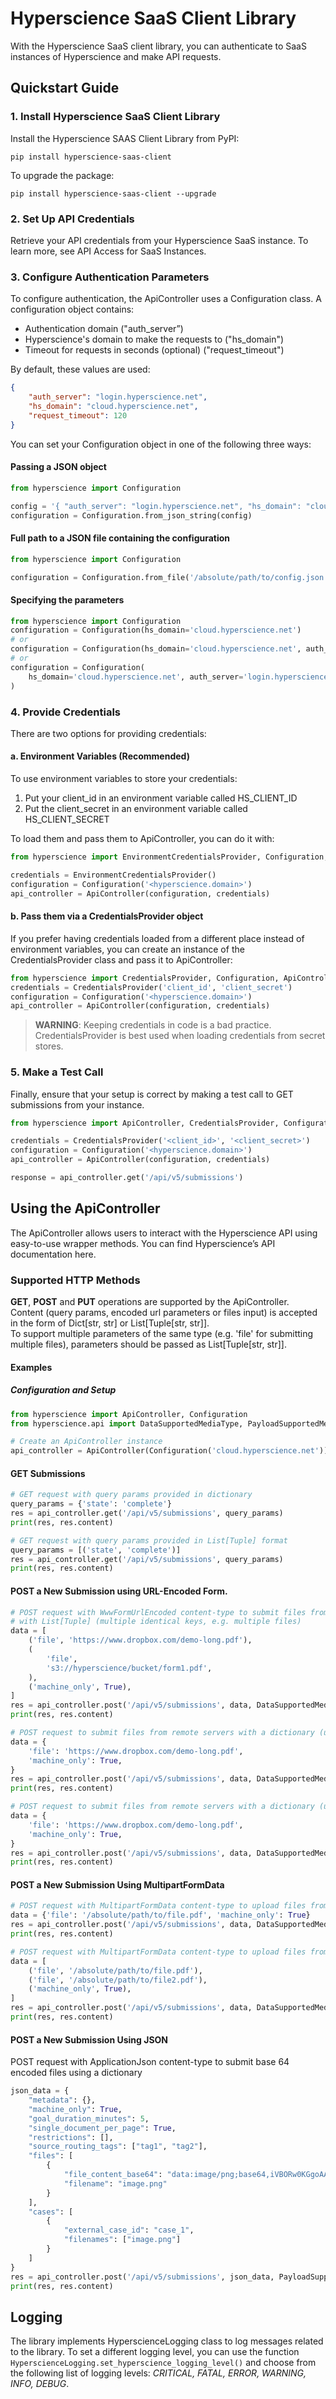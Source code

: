# Hyperscience SaaS Client Library
With the Hyperscience SaaS client library, you can authenticate to SaaS instances of Hyperscience and make API requests. 

## Quickstart Guide
### 1. Install Hyperscience SaaS Client Library
Install the Hyperscience SAAS Client Library from PyPI:
```shell
pip install hyperscience-saas-client
```

To upgrade the package:
```shell
pip install hyperscience-saas-client --upgrade
```

### 2. Set Up API Credentials
Retrieve your API credentials from your Hyperscience SaaS instance. To learn more, see API Access for SaaS Instances.

### 3. Configure Authentication Parameters
To configure authentication, the ApiController uses a Configuration class. A configuration object contains:
- Authentication domain ("auth_server”)
- Hyperscience's domain to make the requests to ("hs_domain")
- Timeout for requests in seconds (optional) ("request_timeout")

By default, these values are used:
```json
{
    "auth_server": "login.hyperscience.net",
    "hs_domain": "cloud.hyperscience.net",
    "request_timeout": 120 
}
```

You can set your Configuration object in one of the following three ways:
#### Passing a JSON object
```python
from hyperscience import Configuration

config = '{ "auth_server": "login.hyperscience.net", "hs_domain": "cloud.hyperscience.net" }'
configuration = Configuration.from_json_string(config)
```

#### Full path to a JSON file containing the configuration
```python
from hyperscience import Configuration

configuration = Configuration.from_file('/absolute/path/to/config.json')
```

#### Specifying the parameters
```python
from hyperscience import Configuration
configuration = Configuration(hs_domain='cloud.hyperscience.net')
# or
configuration = Configuration(hs_domain='cloud.hyperscience.net', auth_server='login.hyperscience.net')
# or 
configuration = Configuration(
    hs_domain='cloud.hyperscience.net', auth_server='login.hyperscience.net', request_timeout=60
)
```

### 4. Provide Credentials
There are two options for providing credentials:

#### a. Environment Variables (Recommended) 
To use environment variables to store your credentials:
1. Put your client_id in an environment variable called HS_CLIENT_ID
2. Put the client_secret in an environment variable called HS_CLIENT_SECRET

To load them and pass them to ApiController, you can do it with:
```python
from hyperscience import EnvironmentCredentialsProvider, Configuration, ApiController

credentials = EnvironmentCredentialsProvider()
configuration = Configuration('<hyperscience.domain>')
api_controller = ApiController(configuration, credentials)
```

#### b. Pass them via a CredentialsProvider object
If you prefer having credentials loaded from a different place instead of environment variables, you can create an instance of the CredentialsProvider class and pass it to ApiController:
```python
from hyperscience import CredentialsProvider, Configuration, ApiController
credentials = CredentialsProvider('client_id', 'client_secret')
configuration = Configuration('<hyperscience.domain>')
api_controller = ApiController(configuration, credentials)
```

> **WARNING**: Keeping credentials in code is a bad practice. CredentialsProvider is best used when loading credentials from secret stores.

### 5. Make a Test Call
Finally, ensure that your setup is correct by making a test call to GET submissions from your instance.
```python
from hyperscience import ApiController, CredentialsProvider, Configuration

credentials = CredentialsProvider('<client_id>', '<client_secret>')
configuration = Configuration('<hyperscience.domain>')
api_controller = ApiController(configuration, credentials)

response = api_controller.get('/api/v5/submissions')
```

## Using the ApiController 
The ApiController allows users to interact with the Hyperscience API using easy-to-use wrapper methods. You can find Hyperscience’s API documentation here.

### Supported HTTP Methods
**GET**, **POST** and **PUT** operations are supported by the ApiController.\
Content (query params, encoded url parameters or files input) is accepted in the form of Dict[str, str] or List[Tuple[str, str]].\
To support multiple parameters of the same type (e.g. 'file' for submitting multiple files), parameters should be passed as List[Tuple[str, str]].
#### Examples
##### Configuration and Setup
```python
from hyperscience import ApiController, Configuration
from hyperscience.api import DataSupportedMediaType, PayloadSupportedMediaType

# Create an ApiController instance 
api_controller = ApiController(Configuration('cloud.hyperscience.net'))
```


#### GET Submissions
```python
# GET request with query params provided in dictionary
query_params = {'state': 'complete'}
res = api_controller.get('/api/v5/submissions', query_params)
print(res, res.content)

# GET request with query params provided in List[Tuple] format
query_params = [('state', 'complete')]
res = api_controller.get('/api/v5/submissions', query_params)
print(res, res.content)
```

#### POST a New Submission using URL-Encoded Form.
```python
# POST request with WwwFormUrlEncoded content-type to submit files from remote servers
# with List[Tuple] (multiple identical keys, e.g. multiple files)
data = [
    ('file', 'https://www.dropbox.com/demo-long.pdf'),
    (
        'file',
        's3://hyperscience/bucket/form1.pdf',
    ),
    ('machine_only', True),
]
res = api_controller.post('/api/v5/submissions', data, DataSupportedMediaType.FORM_URL_ENCODED)
print(res, res.content)

# POST request to submit files from remote servers with a dictionary (unique keys)
data = {
    'file': 'https://www.dropbox.com/demo-long.pdf',
    'machine_only': True,
}
res = api_controller.post('/api/v5/submissions', data, DataSupportedMediaType.FORM_URL_ENCODED)
print(res, res.content)

# POST request to submit files from remote servers with a dictionary (unique keys)
data = {
    'file': 'https://www.dropbox.com/demo-long.pdf',
    'machine_only': True,
}
res = api_controller.post('/api/v5/submissions', data, DataSupportedMediaType.FORM_URL_ENCODED)
print(res, res.content)
```

#### POST a New Submission Using MultipartFormData
```python
# POST request with MultipartFormData content-type to upload files from local filesystem with dictionary (unique keys)
data = {'file': '/absolute/path/to/file.pdf', 'machine_only': True}
res = api_controller.post('/api/v5/submissions', data, DataSupportedMediaType.MULTIPART_FORM_DATA)
print(res, res.content)

# POST request with MultipartFormData content-type to upload files from local filesystem with List[Tuple] (multiple identical keys, e.g. multiple files)
data = [
    ('file', '/absolute/path/to/file.pdf'),
    ('file', '/absolute/path/to/file2.pdf'),
    ('machine_only', True),
]
res = api_controller.post('/api/v5/submissions', data, DataSupportedMediaType.MULTIPART_FORM_DATA)
print(res, res.content)
```

#### POST a New Submission Using JSON
POST request with ApplicationJson content-type to submit base 64 encoded files using a dictionary
```python
json_data = {
    "metadata": {},
    "machine_only": True,
    "goal_duration_minutes": 5,
    "single_document_per_page": True,
    "restrictions": [],
    "source_routing_tags": ["tag1", "tag2"],
    "files": [
        {
            "file_content_base64": "data:image/png;base64,iVBORw0KGgoAAA…II=",
            "filename": "image.png"
        }
    ],
    "cases": [
        {
            "external_case_id": "case_1",
            "filenames": ["image.png"]
        }
    ]
}
res = api_controller.post('/api/v5/submissions', json_data, PayloadSupportedMediaType.APPLICATION_JSON)
print(res, res.content)
```

## Logging
The library implements HyperscienceLogging class to log messages related to the library. 
To set a different logging level, you can use the function <code>HyperscienceLogging.set_hyperscience_logging_level()</code> and choose from the following list of logging levels: <em>CRITICAL, FATAL, ERROR, WARNING, INFO, DEBUG</em>.